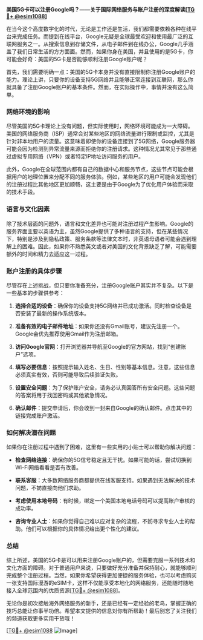 **美国5G卡可以注册Google吗？——关于国际网络服务与账户注册的深度解读[[TG💪+ @esim1088](https://t.me/s/esim1088)]**

在当今这个高度数字化的时代，无论是工作还是生活，我们都需要依赖各种在线平台来完成任务。而提到在线平台，Google无疑是全球最受欢迎和使用最广泛的互联网服务之一。从搜索信息到存储文件，从电子邮件到在线办公，Google几乎涵盖了我们日常生活的方方面面。然而，如果你身在美国，并且使用的是5G卡，你可能会好奇：美国的5G卡是否能够顺利注册Google账户呢？

首先，我们需要明确一点：美国的5G卡本身并没有直接限制你注册Google账户的能力。理论上讲，只要你的设备支持5G网络并且能够正常连接到互联网，那么你就具备了注册Google账户的基本条件。然而，在实际操作中，事情并没有这么简单。

### **网络环境的影响**

尽管美国的5G卡理论上没有问题，但实际使用时，网络环境可能成为一大障碍。美国的网络服务商（ISP）通常会对某些地区的网络流量进行限制或监控，尤其是针对非本地用户的流量。这意味着即使你的设备连接到了5G网络，Google服务器可能会因为检测到异常流量来源而拒绝你的注册请求。这种情况尤其常见于那些通过虚拟专用网络（VPN）或者特定IP地址访问服务的用户。

此外，Google在全球范围内都有自己的数据中心和服务节点，这些节点可能会根据用户的地理位置来分配不同的服务体验。例如，某些地区的用户可能会发现他们的注册过程比其他地区更加顺畅，这主要是由于Google为了优化用户体验而采取的技术手段。

### **语言与文化因素**

除了技术层面的问题外，语言和文化差异也可能对注册过程产生影响。Google的服务界面主要以英语为主，虽然Google提供了多种语言的支持，但在某些情况下，特别是涉及到隐私政策、服务条款等法律文本时，非英语母语者可能会遇到理解上的困难。因此，如果你不熟悉英文或者对美国的文化背景缺乏了解，可能需要额外的时间和精力去适应这一过程。

### **账户注册的具体步骤**

尽管存在上述挑战，但只要你准备充分，注册Google账户其实并不复杂。以下是一些基本的步骤供参考：

1. **选择合适的设备**：确保你的设备支持5G网络并已成功激活。同时检查设备是否安装了最新的操作系统版本。
   
2. **准备有效的电子邮件地址**：如果你还没有Gmail账号，建议先注册一个。Google会优先推荐使用Gmail作为注册邮箱。

3. **访问Google官网**：打开浏览器并导航至Google的官方网站，找到“创建账户”选项。

4. **填写必要信息**：按照提示输入姓名、生日、性别等基本信息。注意，这些信息必须真实有效，否则可能导致后续验证失败。

5. **设置安全问题**：为了保护账户安全，请务必认真回答所有安全问题。这些问题的答案将用于找回密码或其他紧急情况。

6. **确认邮件**：提交申请后，你会收到一封来自Google的确认邮件。点击其中的链接完成账户激活。

### **如何解决潜在问题**

如果你在注册过程中遇到了困难，这里有一些实用的小贴士可以帮助你解决问题：

- **检查网络连接**：确保你的5G信号稳定且无干扰。如果可能的话，尝试切换到Wi-Fi网络看看是否有改善。
  
- **联系客服**：大多数网络服务商都提供在线客服支持。如果遇到无法解决的技术问题，不妨直接向他们求助。

- **考虑使用本地号码**：有时候，绑定一个美国本地电话号码可以提高账户审核的成功率。

- **咨询专业人士**：如果你觉得自己难以应对复杂的流程，不妨寻求专业人士的帮助。他们可以根据你的具体情况给出更个性化的建议。

### **总结**

综上所述，美国的5G卡是可以用来注册Google账户的，但需要克服一系列技术和文化方面的障碍。对于普通用户来说，只要做好充分准备并保持耐心，就能够顺利完成整个注册过程。当然，如果你希望获得更加便捷的服务体验，也可以考虑购买一张支持国际漫游的eSIM卡，这样不仅能享受本地化的网络服务，还能随时随地接入全球范围内的优质资源[[TG💪+ @esim1088](https://t.me/s/esim1088)]。

无论你是初次接触海外网络服务的新手，还是已经有一定经验的老鸟，掌握正确的技巧总能让你事半功倍。希望本文提供的信息对你有所帮助！最后别忘了关注我们的频道获取更多实用干货哦！

[[TG💪+ @esim1088](https://t.me/s/esim1088) ![Image](https://i.postimg.cc/4NQfJmqS/Snipaste-2025-05-13-00-14-12.png)]